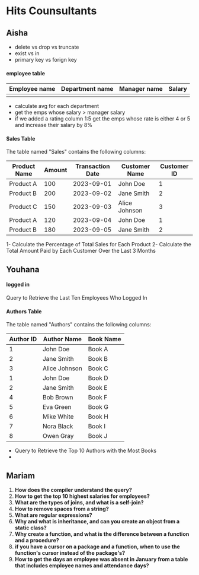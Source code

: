 
# Hits Counsultants
## Aisha
- delete vs drop vs truncate
- exist vs in 
- primary key vs forign key
#### employee table 

| Employee name<br> | Department name | Manager name | Salary |
| ----------------- | --------------- | ------------ | ------ |
|                   |                 |              |        |
- calculate avg for each department
- get the emps whose salary > manager salary 
- if we added a rating column 1:5 get the emps whose rate is either 4 or 5 and increase their salary by 8%

#### Sales Table

The table named "Sales" contains the following columns:

| Product Name | Amount | Transaction Date | Customer Name | Customer ID |
|--------------|--------|------------------|---------------|-------------|
| Product A    | 100    | 2023-09-01       | John Doe      | 1           |
| Product B    | 200    | 2023-09-02       | Jane Smith    | 2           |
| Product C    | 150    | 2023-09-03       | Alice Johnson | 3           |
| Product A    | 120    | 2023-09-04       | John Doe      | 1           |
| Product B    | 180    | 2023-09-05       | Jane Smith    | 2           |
1-  Calculate the Percentage of Total Sales for Each Product
2- Calculate the Total Amount Paid by Each Customer Over the Last 3 Months

## Youhana 

#### logged in

 Query to Retrieve the Last Ten Employees Who Logged In
#### Authors Table
The table named "Authors" contains the following columns:

| Author ID | Author Name | Book Name |
|-----------|-------------|-----------|
| 1         | John Doe    | Book A    |
| 2         | Jane Smith  | Book B    |
| 3         | Alice Johnson | Book C |
| 1         | John Doe    | Book D    |
| 2         | Jane Smith  | Book E    |
| 4         | Bob Brown   | Book F    |
| 5         | Eva Green   | Book G    |
| 6         | Mike White  | Book H    |
| 7         | Nora Black  | Book I    |
| 8         | Owen Gray   | Book J    |
-  Query to Retrieve the Top 10 Authors with the Most Books
-
## Mariam
1. **How does the compiler understand the query?**
2. **How to get the top 10 highest salaries for employees?**
3. **What are the types of joins, and what is a self-join?**
4. **How to remove spaces from a string?**
5. **What are regular expressions?**
6. **Why and what is inheritance, and can you create an object from a static class?**
7. **Why create a function, and what is the difference between a function and a procedure?**
8. **if you have  a cursor on a package and a function, when to  use the function's cursor  instead of the package's?**
9. **How to get the days an employee was absent in January from a table that includes employee names and attendance days?**